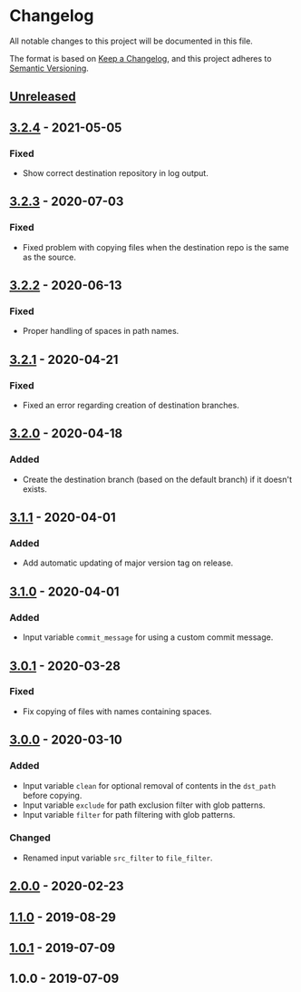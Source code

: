 # Changelog
All notable changes to this project will be documented in this file.

The format is based on [Keep a Changelog](https://keepachangelog.com/en/1.0.0/),
and this project adheres to [Semantic Versioning](https://semver.org).

## [Unreleased]

## [3.2.4] - 2021-05-05
### Fixed
- Show correct destination repository in log output.

## [3.2.3] - 2020-07-03
### Fixed
- Fixed problem with copying files when the destination repo is the same as the source.

## [3.2.2] - 2020-06-13
### Fixed
- Proper handling of spaces in path names.

## [3.2.1] - 2020-04-21
### Fixed
- Fixed an error regarding creation of destination branches.

## [3.2.0] - 2020-04-18
### Added
- Create the destination branch (based on the default branch) if it doesn't exists.

## [3.1.1] - 2020-04-01
### Added
- Add automatic updating of major version tag on release.

## [3.1.0] - 2020-04-01
### Added
- Input variable `commit_message` for using a custom commit message.

## [3.0.1] - 2020-03-28
### Fixed
- Fix copying of files with names containing spaces.

## [3.0.0] - 2020-03-10
### Added
- Input variable `clean` for optional removal of contents in the `dst_path` before copying.
- Input variable `exclude` for path exclusion filter with glob patterns.
- Input variable `filter` for path filtering with glob patterns.
### Changed
- Renamed input variable `src_filter` to `file_filter`.

## [2.0.0] - 2020-02-23

## [1.1.0] - 2019-08-29

## [1.0.1] - 2019-07-09

## 1.0.0 - 2019-07-09

[Unreleased]: https://github.com/andstor/copycat-action/compare/v3.2.4...HEAD
[3.2.4]: https://github.com/andstor/copycat-action/compare/v3.2.3...v3.2.4
[3.2.3]: https://github.com/andstor/copycat-action/compare/v3.2.2...v3.2.3
[3.2.2]: https://github.com/andstor/copycat-action/compare/v3.2.1...v3.2.2
[3.2.1]: https://github.com/andstor/copycat-action/compare/v3.2.0...v3.2.1
[3.2.0]: https://github.com/andstor/copycat-action/compare/v3.1.1...v3.2.0
[3.1.1]: https://github.com/andstor/copycat-action/compare/v3.1.0...v3.1.1
[3.1.0]: https://github.com/andstor/copycat-action/compare/v3.0.1...v3.1.0
[3.0.1]: https://github.com/andstor/copycat-action/compare/v3.0.0...v3.0.1
[3.0.0]: https://github.com/andstor/copycat-action/compare/v2.0.0...v3.0.0
[2.0.0]: https://github.com/andstor/copycat-action/compare/v1.1.0...v2.0.0
[1.1.0]: https://github.com/andstor/copycat-action/compare/v1.1.0...v1.0.1
[1.0.1]: https://github.com/andstor/copycat-action/compare/v1.0.1...v1.0.1
[1.0.1]: https://github.com/andstor/copycat-action/compare/v1.0.0...v1.0.1
